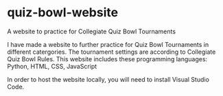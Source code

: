 # quiz-bowl-website
A website to practice for Collegiate Quiz Bowl Tournaments

I have made a website to further practice for Quiz Bowl Tournaments in different catergories.
The tournament settings are according to Collegiate Quiz Bowl Rules.
This website includes these programming languages: Python, HTML, CSS, JavaScript

In order to host the website locally, you will need to install Visual Studio Code. 
